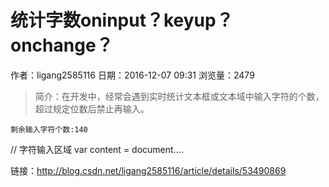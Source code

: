 # 统计字数oninput？keyup？onchange？
作者：ligang2585116
日期：2016-12-07 09:31
浏览量：2479
> 简介：在开发中，经常会遇到实时统计文本框或文本域中输入字符的个数，超过规定位数后禁止再输入。

    
    剩余输入字符个数:140
// 字符输入区域
var content = document....

 链接：http://blog.csdn.net/ligang2585116/article/details/53490869
